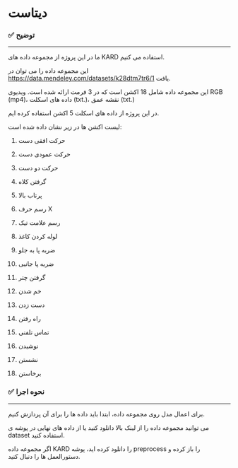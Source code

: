 # دیتاست 

### ✅ توضیح

----

ما در این پروژه از مجموعه داده های KARD استفاده می کنیم.

این مجموعه داده را می توان در https://data.mendeley.com/datasets/k28dtm7tr6/1 یافت.

این مجموعه داده شامل 18 اکشن است که در 3 فرمت ارائه شده است.  ویدیوی RGB (mp4)، داده های اسکلت (txt.)، نقشه عمق (txt.)


 در این پروژه از داده های اسکلت 5 اکشن استفاده کرده ایم.



 لیست اکشن ها در زیر نشان داده شده است:

1. حرکت افقی دست

2. حرکت عمودی دست

3. حرکت دو دست

4. گرفتن کلاه

5. پرتاب بالا

6. رسم حرف X

7. رسم علامت تیک

8. لوله کردن کاغذ

9. ضربه پا به جلو

10.  ضربه پا جانبی

11.  گرفتن چتر

12.  خم شدن

13.  دست زدن

14. راه رفتن

15. تماس تلفنی

16. نوشیدن

17. نشستن

18.  برخاستن

 ### ✅ نحوه اجرا
-----


برای اعمال مدل روی مجموعه داده، ابتدا باید داده ها را برای آن پردازش کنیم.

 می توانید مجموعه داده را از لینک بالا دانلود کنید یا از داده های نهایی در پوشه ی dataset استفاده کنید.

 اگر مجموعه داده KARD را دانلود کرده اید، پوشه preprocess را باز کرده و دستورالعمل ها را دنبال کنید.
